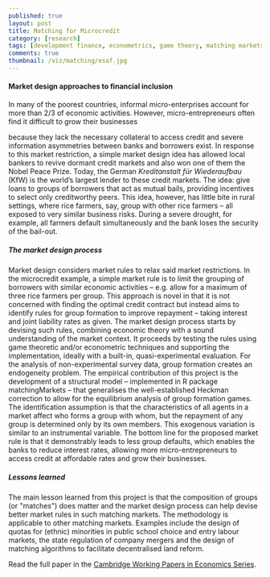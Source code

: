 ```yaml
---
published: true
layout: post
title: Matching for Microcredit
category: [research]
tags: [development finance, econometrics, game theory, matching markets, R]
comments: true
thumbnail: /viz/matching/esaf.jpg
---
```




#### Market design approaches to financial inclusion

In many of the poorest countries, informal micro-enterprises account for more than 2/3 of economic activities. However, micro-entrepreneurs often find it difficult to grow their businesses 
<!--more-->
because they lack the necessary collateral to access credit and severe information asymmetries between banks and borrowers exist. In response to this market restriction, a simple market design idea has allowed local bankers to revive dormant credit markets and also won one of them the Nobel Peace Prize. Today, the German *Kreditanstalt für Wiederaufbau* (KfW) is the world’s largest lender to these credit markets. The idea: give loans to groups of borrowers that act as mutual bails, providing incentives to select only creditworthy peers. This idea, however, has little bite in rural settings, where rice farmers, say, group with other rice farmers – all exposed to very similar business risks. During a severe drought, for example, all farmers default simultaneously and the bank loses the security of the bail-out.

##### The market design process

Market design considers market rules to relax said market restrictions. In the microcredit example, a simple market rule is to limit the grouping of borrowers with similar economic activities – e.g. allow for a maximum of three rice farmers per group. This approach is novel in that it is not concerned with finding the optimal credit contract but instead aims to identify rules for group formation to improve repayment – taking interest and joint liability rates as given. 
The market design process starts by devising such rules, combining economic theory with a sound understanding of the market context. It proceeds by testing the rules using game theoretic and/or econometric techniques and supporting the implementation, ideally with a built-in, quasi-experimental evaluation. For the analysis of non-experimental survey data, group formation creates an endogeneity problem. The empirical contribution of this project is the development of a structural model – implemented in R package matchingMarkets – that generalises the well-established Heckman correction to allow for the equilibrium analysis of group formation games. The identification assumption is that the characteristics of all agents in a market affect who forms a group with whom, but the repayment of any group is determined only by its own members. This exogenous variation is similar to an instrumental variable.
The bottom line for the proposed market rule is that it demonstrably leads to less group defaults, which enables the banks to reduce interest rates, allowing more micro-entrepreneurs to access credit at affordable rates and grow their businesses.

##### Lessons learned

The main lesson learned from this project is that the composition of groups (or "matches") does matter and the market design process can help devise better market rules in such matching markets. The methodology is applicable to other matching markets. Examples include the design of quotas for (ethnic) minorities in public school choice and entry labour markets, the state regulation of company mergers and the design of matching algorithms to facilitate decentralised land reform.

Read the full paper in the [Cambridge Working Papers in Economics Series](https://ideas.repec.org/p/cam/camdae/1521.html).
